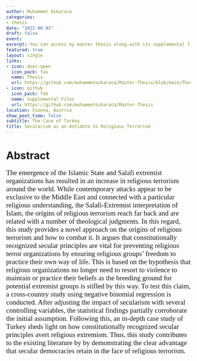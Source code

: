 ```yaml
---
author: Muhammet Ozkaraca
categories:
- thesis
date: "2022-06-03"
draft: false
event: 
excerpt: You can access my master thesis along with its supplemental files
featured: true
layout: single
links:
- icon: door-open
  icon_pack: fas
  name: Thesis
  url: https://github.com/muhammetozkaraca/Master-Thesis/blob/main/Thesis-Final.pdf
- icon: github
  icon_pack: fab
  name: Supplemental Files
  url: https://github.com/muhammetozkaraca/Master-Thesis
location: Vienna, Austria
show_post_time: false
subtitle: The Case of Turkey
title: Secularism as an Antidote to Religious Terrorism
---
```


# Abstract

<p style="font-family: 'Roboto Slab', serif; font-size: 19px;"> The emergence of the Islamic State and Salafi extremist organizations has resulted in an increase in religious terrorism around the world. While contemporary attacks appear to be exclusive to the Middle East and connected with a particular religious understanding, the Salafi-Extremist interpretation of Islam, the origins of religious terrorism reach far back and are related with a number of theological judgments. In this regard, this study provides a novel approach on the origins of religious terrorism and how to combat it. It argues that constitutionally recognized secular principles are vital for preventing religious terror organizations by ensuring religious groups’ freedom to practice their own way of life. This is based on the hypothesis that religious organizations no longer need to resort to violence to maintain or practice their beliefs as the breeding ground for potential extremist groups is stifled by this way. To test this claim, a cross-country study using negative binomial regression is conducted. After adjusting the impact of secularism with several controlling variables, the statistical findings partially corroborate the initial assumption. Following this, an in-depth case study of Turkey sheds light on how constitutionally recognized secular principles avert religious extremism. Thus, this study contributes to the existing literature by by demonstrating the clear advantage that secular democracies retain in the face of religious terrorism.</p>
